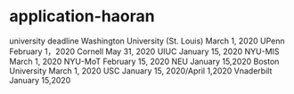 # application-haoran
university                                    deadline
Washington University (St. Louis)             March 1, 2020
UPenn                                         February 1，2020
Cornell                                       May 31, 2020
UIUC                                          January 15, 2020
NYU-MIS                                       March 1, 2020
NYU-MoT                                       February 15, 2020
NEU                                           January 15,2020
Boston University                             March 1, 2020
USC                                           January 15, 2020/April 1,2020
Vnaderbilt                                    January 15,2020
